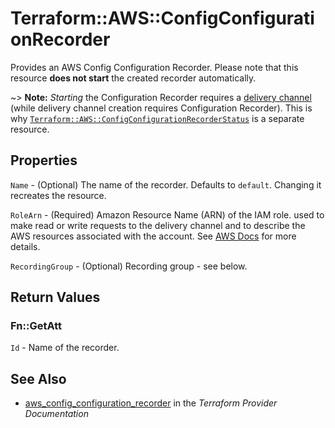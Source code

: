 # Terraform::AWS::ConfigConfigurationRecorder

Provides an AWS Config Configuration Recorder. Please note that this resource **does not start** the created recorder automatically.

~> **Note:** _Starting_ the Configuration Recorder requires a [delivery channel](/docs/providers/aws/r/config_delivery_channel.html) (while delivery channel creation requires Configuration Recorder). This is why [`Terraform::AWS::ConfigConfigurationRecorderStatus`](/docs/providers/aws/r/config_configuration_recorder_status.html) is a separate resource.

## Properties

`Name` - (Optional) The name of the recorder. Defaults to `default`. Changing it recreates the resource.

`RoleArn` - (Required) Amazon Resource Name (ARN) of the IAM role. used to make read or write requests to the delivery channel and to describe the AWS resources associated with the account. See [AWS Docs](http://docs.aws.amazon.com/config/latest/developerguide/iamrole-permissions.html) for more details.

`RecordingGroup` - (Optional) Recording group - see below.


## Return Values

### Fn::GetAtt

`Id` - Name of the recorder.

## See Also

* [aws_config_configuration_recorder](https://www.terraform.io/docs/providers/aws/r/config_configuration_recorder.html) in the _Terraform Provider Documentation_